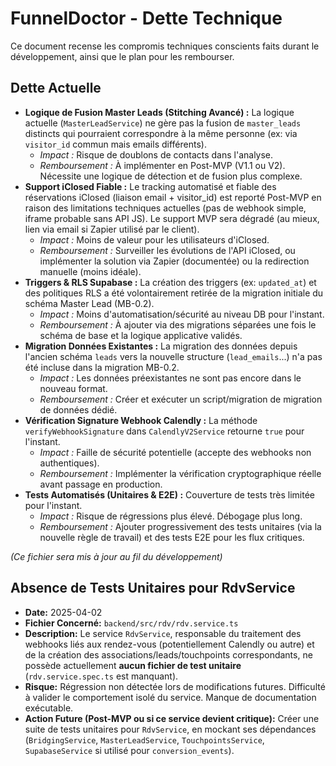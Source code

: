 # FunnelDoctor - Dette Technique

Ce document recense les compromis techniques conscients faits durant le développement, ainsi que le plan pour les rembourser.

## Dette Actuelle

*   **Logique de Fusion Master Leads (Stitching Avancé) :** La logique actuelle (`MasterLeadService`) ne gère pas la fusion de `master_leads` distincts qui pourraient correspondre à la même personne (ex: via `visitor_id` commun mais emails différents).
    *   *Impact :* Risque de doublons de contacts dans l'analyse.
    *   *Remboursement :* À implémenter en Post-MVP (V1.1 ou V2). Nécessite une logique de détection et de fusion plus complexe.
*   **Support iClosed Fiable :** Le tracking automatisé et fiable des réservations iClosed (liaison email + visitor_id) est reporté Post-MVP en raison des limitations techniques actuelles (pas de webhook simple, iframe probable sans API JS). Le support MVP sera dégradé (au mieux, lien via email si Zapier utilisé par le client).
    *   *Impact :* Moins de valeur pour les utilisateurs d'iClosed.
    *   *Remboursement :* Surveiller les évolutions de l'API iClosed, ou implémenter la solution via Zapier (documentée) ou la redirection manuelle (moins idéale).
*   **Triggers & RLS Supabase :** La création des triggers (ex: `updated_at`) et des politiques RLS a été volontairement retirée de la migration initiale du schéma Master Lead (MB-0.2).
    *   *Impact :* Moins d'automatisation/sécurité au niveau DB pour l'instant.
    *   *Remboursement :* À ajouter via des migrations séparées une fois le schéma de base et la logique applicative validés.
*   **Migration Données Existantes :** La migration des données depuis l'ancien schéma `leads` vers la nouvelle structure (`lead_emails`...) n'a pas été incluse dans la migration MB-0.2.
    *   *Impact :* Les données préexistantes ne sont pas encore dans le nouveau format.
    *   *Remboursement :* Créer et exécuter un script/migration de migration de données dédié.
*   **Vérification Signature Webhook Calendly :** La méthode `verifyWebhookSignature` dans `CalendlyV2Service` retourne `true` pour l'instant.
    *   *Impact :* Faille de sécurité potentielle (accepte des webhooks non authentiques).
    *   *Remboursement :* Implémenter la vérification cryptographique réelle avant passage en production.
*   **Tests Automatisés (Unitaires & E2E) :** Couverture de tests très limitée pour l'instant.
    *   *Impact :* Risque de régressions plus élevé. Débogage plus long.
    *   *Remboursement :* Ajouter progressivement des tests unitaires (via la nouvelle règle de travail) et des tests E2E pour les flux critiques.

*(Ce fichier sera mis à jour au fil du développement)*

## Absence de Tests Unitaires pour RdvService

*   **Date:** 2025-04-02
*   **Fichier Concerné:** `backend/src/rdv/rdv.service.ts`
*   **Description:** Le service `RdvService`, responsable du traitement des webhooks liés aux rendez-vous (potentiellement Calendly ou autre) et de la création des associations/leads/touchpoints correspondants, ne possède actuellement **aucun fichier de test unitaire** (`rdv.service.spec.ts` est manquant).
*   **Risque:** Régression non détectée lors de modifications futures. Difficulté à valider le comportement isolé du service. Manque de documentation exécutable.
*   **Action Future (Post-MVP ou si ce service devient critique):** Créer une suite de tests unitaires pour `RdvService`, en mockant ses dépendances (`BridgingService`, `MasterLeadService`, `TouchpointsService`, `SupabaseService` si utilisé pour `conversion_events`).
